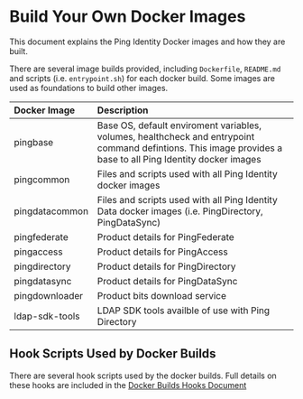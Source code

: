 # Build Your Own Docker Images

This document explains the Ping Identity Docker images and how they are built.

There are several image builds provided, including `Dockerfile`, `README.md` and scripts \(i.e. `entrypoint.sh`\) for each docker build. Some images are used as foundations to build other images.

| Docker Image | Description |
| :--- | :--- |
| pingbase | Base OS, default enviroment variables, volumes, healthcheck and entrypoint command defintions.  This image provides a base to all Ping Identity docker images |
| pingcommon | Files and scripts used with all Ping Identity docker images |
| pingdatacommon | Files and scripts used with all Ping Identity Data docker images \(i.e. PingDirectory, PingDataSync\) |
| pingfederate | Product details for PingFederate |
| pingaccess | Product details for PingAccess |
| pingdirectory | Product details for PingDirectory |
| pingdatasync | Product details for PingDataSync |
| pingdownloader | Product bits download service |
| ldap-sdk-tools | LDAP SDK tools availble of use with Ping Directory |

## Hook Scripts Used by Docker Builds

There are several hook scripts used by the docker builds. Full details on these hooks are included in the [Docker Builds Hooks Document](DOCKER_BUILDS_HOOKS.md)

